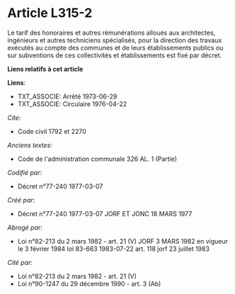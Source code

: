 # Article L315-2

Le tarif des honoraires et autres rémunérations alloués aux architectes, ingénieurs et autres techniciens spécialisés, pour
la direction des travaux exécutés au compte des communes et de leurs établissements publics ou sur subventions de ces
collectivités et établissements est fixé par décret.

**Liens relatifs à cet article**

**Liens**:

  - TXT_ASSOCIE: Arrêté 1973-06-29
  - TXT_ASSOCIE: Circulaire 1976-04-22

_Cite_:

  - Code civil 1792 et 2270

_Anciens textes_:

  - Code de l'administration communale 326 AL. 1 (Partie)

_Codifié par_:

  - Décret n°77-240 1977-03-07

_Créé par_:

  - Décret n°77-240 1977-03-07 JORF ET JONC 18 MARS 1977

_Abrogé par_:

  - Loi n°82-213 du 2 mars 1982 - art. 21 (V) JORF 3 MARS 1982 en vigueur le 3 février 1984 loi 83-663 1983-07-22 art. 118 jorf 23  juillet 1983

_Cité par_:

  - Loi n°82-213 du 2 mars 1982 - art. 21 (V)
  - Loi n°90-1247 du 29 décembre 1990 - art. 3 (Ab)
